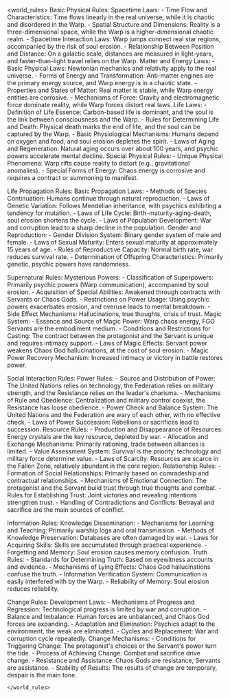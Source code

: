 <world_rules>
Basic Physical Rules:
  Spacetime Laws:
    - Time Flow and Characteristics: Time flows linearly in the real universe, while it is chaotic and disordered in the Warp.
    - Spatial Structure and Dimensions: Reality is a three-dimensional space, while the Warp is a higher-dimensional chaotic realm.
    - Spacetime Interaction Laws: Warp jumps connect real star regions, accompanied by the risk of soul erosion.
    - Relationship Between Position and Distance: On a galactic scale, distances are measured in light-years, and faster-than-light travel relies on the Warp.
  Matter and Energy Laws:
    - Basic Physical Laws: Newtonian mechanics and relativity apply to the real universe.
    - Forms of Energy and Transformation: Anti-matter engines are the primary energy source, and Warp energy is in a chaotic state.
    - Properties and States of Matter: Real matter is stable, while Warp energy entities are corrosive.
    - Mechanisms of Force: Gravity and electromagnetic force dominate reality, while Warp forces distort real laws.
  Life Laws:
    - Definition of Life Essence: Carbon-based life is dominant, and the soul is the link between consciousness and the Warp.
    - Rules for Determining Life and Death: Physical death marks the end of life, and the soul can be captured by the Warp.
    - Basic Physiological Mechanisms: Humans depend on oxygen and food, and soul erosion depletes the spirit.
    - Laws of Aging and Regeneration: Natural aging occurs over about 100 years, and psychic powers accelerate mental decline.
  Special Physical Rules:
    - Unique Physical Phenomena: Warp rifts cause reality to distort (e.g., gravitational anomalies).
    - Special Forms of Energy: Chaos energy is corrosive and requires a contract or summoning to manifest.

Life Propagation Rules:
  Basic Propagation Laws:
    - Methods of Species Continuation: Humans continue through natural reproduction.
    - Laws of Genetic Variation: Follows Mendelian inheritance, with psychics exhibiting a tendency for mutation.
    - Laws of Life Cycle: Birth-maturity-aging-death, soul erosion shortens the cycle.
    - Laws of Population Development: War and corruption lead to a sharp decline in the population.
  Gender and Reproduction:
    - Gender Division System: Binary gender system of male and female.
    - Laws of Sexual Maturity: Enters sexual maturity at approximately 15 years of age.
    - Rules of Reproductive Capacity: Normal birth rate, war reduces survival rate.
    - Determination of Offspring Characteristics: Primarily genetic, psychic powers have randomness.

Supernatural Rules:
  Mysterious Powers:
    - Classification of Superpowers: Primarily psychic powers (Warp communication), accompanied by soul erosion.
    - Acquisition of Special Abilities: Awakened through contracts with Servants or Chaos Gods.
    - Restrictions on Power Usage: Using psychic powers exacerbates erosion, and overuse leads to mental breakdown.
    - Side Effect Mechanisms: Hallucinations, true thoughts, crisis of trust.
  Magic System:
    - Essence and Source of Magic Power: Warp chaos energy, FGO Servants are the embodiment medium.
    - Conditions and Restrictions for Casting: The contract between the protagonist and the Servant is unique and requires intimacy support.
    - Laws of Magic Effects: Servant power weakens Chaos God hallucinations, at the cost of soul erosion.
    - Magic Power Recovery Mechanism: Increased intimacy or victory in battle restores power.

Social Interaction Rules:
  Power Rules:
    - Source and Distribution of Power: The United Nations relies on technology, the Federation relies on military strength, and the Resistance relies on the leader's charisma.
    - Mechanisms of Rule and Obedience: Centralization and military control coexist, the Resistance has loose obedience.
    - Power Check and Balance System: The United Nations and the Federation are wary of each other, with no effective check.
    - Laws of Power Succession: Rebellions or sacrifices lead to succession.
  Resource Rules:
    - Production and Disappearance of Resources: Energy crystals are the key resource, depleted by war.
    - Allocation and Exchange Mechanisms: Primarily rationing, trade between alliances is limited.
    - Value Assessment System: Survival is the priority, technology and military force determine value.
    - Laws of Scarcity: Resources are scarce in the Fallen Zone, relatively abundant in the core region.
  Relationship Rules:
    - Formation of Social Relationships: Primarily based on comradeship and contractual relationships.
    - Mechanisms of Emotional Connection: The protagonist and the Servant build trust through true thoughts and combat.
    - Rules for Establishing Trust: Joint victories and revealing intentions strengthen trust.
    - Handling of Contradictions and Conflicts: Betrayal and sacrifice are the main sources of conflict.

Information Rules:
  Knowledge Dissemination:
    - Mechanisms for Learning and Teaching: Primarily warship logs and oral transmission.
    - Methods of Knowledge Preservation: Databases are often damaged by war.
    - Laws for Acquiring Skills: Skills are accumulated through practical experience.
    - Forgetting and Memory: Soul erosion causes memory confusion.
  Truth Rules:
    - Standards for Determining Truth: Based on eyewitness accounts and evidence.
    - Mechanisms of Lying Effects: Chaos God hallucinations confuse the truth.
    - Information Verification System: Communication is easily interfered with by the Warp.
    - Reliability of Memory: Soul erosion reduces reliability.

Change Rules:
  Development Laws:
    - Mechanisms of Progress and Regression: Technological progress is limited by war and corruption.
    - Balance and Imbalance: Human forces are unbalanced, and Chaos God forces are expanding.
    - Adaptation and Elimination: Psychics adapt to the environment, the weak are eliminated.
    - Cycles and Replacement: War and corruption cycle repeatedly.
  Change Mechanisms:
    - Conditions for Triggering Change: The protagonist's choices or the Servant's power turn the tide.
    - Process of Achieving Change: Combat and sacrifice drive change.
    - Resistance and Assistance: Chaos Gods are resistance, Servants are assistance.
    - Stability of Results: The results of change are temporary, despair is the main tone.
```
</world_rules>
```